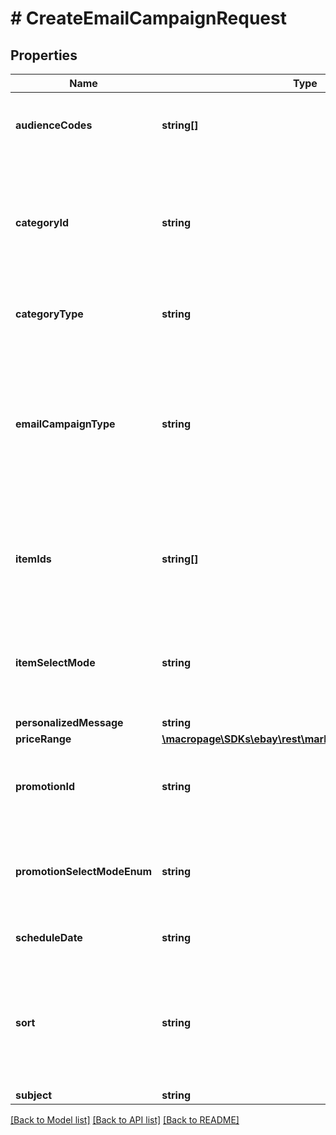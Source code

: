 # # CreateEmailCampaignRequest

## Properties

Name | Type | Description | Notes
------------ | ------------- | ------------- | -------------
**audienceCodes** | **string[]** | An array of audience codes for the audiences of the email campaign. At least one audience code is required. There is no upper limit to the number of audience codes.&lt;br&gt;&lt;br&gt;To retrieve seller audiences, call &lt;a href&#x3D;\&quot;/api-docs/sell/marketing/resources/email_campaign/methods/getAudiences\&quot; target&#x3D;\&quot;_blank\&quot;&gt;getAudiences&lt;/a&gt;. Use the &lt;b&gt;code&lt;/b&gt; values in the response to populate &lt;b&gt;audienceCodes&lt;/b&gt;. | [optional]
**categoryId** | **string** | The unique identifier of either an eBay category or a store category.&lt;br&gt;&lt;br&gt;This field is used if a seller wants to apply an email campaign to a specific eBay category or store category. The &lt;b&gt;categoryType&lt;/b&gt; determines whether the &lt;b&gt;categoryId&lt;/b&gt; value is an eBay category or store category.&lt;br&gt;&lt;br&gt;To retrieve eBay categories, use the &lt;a href&#x3D;\&quot;https://developer.ebay.com/devzone/xml/docs/reference/ebay/GetCategories.html\&quot; target&#x3D;\&quot;_blank\&quot;&gt;getCategories&lt;/a&gt; or Taxonomy API. To retrieve seller store categories, use the &lt;a href&#x3D;\&quot;https://developer.ebay.com/devzone/xml/docs/reference/ebay/GetStore.html\&quot; target&#x3D;\&quot;_blank\&quot;&gt;getStore&lt;/a&gt; call. Use the &lt;b&gt;categoryId&lt;/b&gt; value of the desired category from the results as the value in the request.&lt;br&gt;&lt;br&gt;&lt;b&gt;itemSelectMode&lt;/b&gt; must be set to &lt;code&gt;AUTO&lt;/code&gt; in order to use a category ID. | [optional]
**categoryType** | **string** | This field must be set when applying an email campaign to a specific eBay category or store category. The enumeration value used indicates which type of category the &lt;b&gt;categoryId&lt;/b&gt; belongs to. For implementation help, refer to &lt;a href&#x3D;&#39;https://developer.ebay.com/api-docs/sell/marketing/types/api:CategoryTypeEnum&#39;&gt;eBay API documentation&lt;/a&gt; | [optional]
**emailCampaignType** | **string** | The email campaign type of the email campaign being created. There are six &lt;a href&#x3D;\&quot;/api-docs/sell/marketing/types/api:CampaignTypeEnum\&quot;&gt;email campaigns&lt;/a&gt; that a user can create:&lt;ul&gt;&lt;li&gt;&lt;code&gt;WELCOME&lt;/code&gt; - an email sent automatically to new subscribers.&lt;/li&gt;&lt;li&gt;&lt;code&gt;ITEM_SHOWCASE&lt;/code&gt; - an email featuring new products &amp; collections that the seller wants to highlight.&lt;/li&gt;&lt;li&gt;&lt;code&gt;COUPON&lt;/code&gt; - an email containing a coupon code and up to 4 items that this coupon can be applied to.&lt;/li&gt;&lt;li&gt;&lt;code&gt;ORDER_DISCOUNT&lt;/code&gt; - an email containing an order discount and up to 10 items that this discount can be applied to.&lt;/li&gt;&lt;li&gt;&lt;code&gt;SALE_EVENT&lt;/code&gt; - an email about a sale event and up to 10 items that the sale can be applied to.&lt;/li&gt;&lt;li&gt;&lt;code&gt;VOLUME_PRICING&lt;/code&gt; - an email containing up to 10 items that are eligible for volume pricing.&lt;/li&gt;&lt;/ul&gt;&lt;br&gt;&lt;span class&#x3D;\&quot;tablenote\&quot;&gt;&lt;b&gt;Note:&lt;/b&gt; &lt;b&gt;emailCampaignType&lt;/b&gt; cannot be updated once the email campaign is created.&lt;/span&gt; For implementation help, refer to &lt;a href&#x3D;&#39;https://developer.ebay.com/api-docs/sell/marketing/types/api:CampaignTypeEnum&#39;&gt;eBay API documentation&lt;/a&gt; | [optional]
**itemIds** | **string[]** | An array of unique identifiers for the listings displayed in an email campaign. Used if the seller wishes to select the eBay listings in the email campaign rather than have eBay automatically select them. &lt;br&gt;&lt;br&gt;Call &lt;a href&#x3D;\&quot;/DevZone/XML/docs/Reference/eBay/GetSellerList.html#GetSellerList\&quot;&gt;getSellerList&lt;/a&gt; to retrieve all seller listings. Each &lt;b&gt;Item&lt;/b&gt; result contains an &lt;b&gt;ItemID&lt;/b&gt; value. Use this value in &lt;b&gt;itemIds&lt;/b&gt; to feature that listing.&lt;br&gt;&lt;br&gt;The maximum number of &lt;b&gt;itemIds&lt;/b&gt; for the &lt;code&gt;COUPON&lt;/code&gt; campaign type is 4, and for every other campaign type is 10&lt;br&gt;&lt;br&gt;&lt;b&gt;itemSelectMode&lt;/b&gt; must be set to &lt;code&gt;MANUAL&lt;/code&gt; in order to use this field. | [optional]
**itemSelectMode** | **string** | Determines whether listings featured in an email campaign are selected by the seller or by eBay.&lt;br&gt;&lt;br&gt;If &lt;b&gt;itemSelectMode&lt;/b&gt; is set to &lt;code&gt;AUTO&lt;/code&gt;, eBay automatically choses listings based on values set for &lt;b&gt;sort&lt;/b&gt;, &lt;b&gt;categoryType&lt;/b&gt;, &lt;b&gt;categoryId&lt;/b&gt;, and &lt;b&gt;priceRange&lt;/b&gt;.&lt;br&gt;&lt;br&gt;If &lt;b&gt;itemSelectMode&lt;/b&gt; is set to &lt;code&gt;MANUAL&lt;/code&gt;, listings are set by the seller by populating the &lt;b&gt;itemIds&lt;/b&gt; array.&lt;br&gt;&lt;br&gt;&lt;span class&#x3D;\&quot;tablenote\&quot;&gt;&lt;b&gt;Note: &lt;/b&gt;&lt;b&gt;itemSelectMode&lt;/b&gt; is always set to &lt;code&gt;AUTO&lt;/code&gt; for &lt;code&gt;WELCOME&lt;/code&gt; email campaigns.&lt;/span&gt; For implementation help, refer to &lt;a href&#x3D;&#39;https://developer.ebay.com/api-docs/sell/marketing/types/api:ItemSelectModeEnum&#39;&gt;eBay API documentation&lt;/a&gt; | [optional]
**personalizedMessage** | **string** | The body of the email campaign. Accepts HTML and CSS.&lt;br&gt;&lt;br&gt;&lt;b&gt;Max length:&lt;/b&gt; 1000 | [optional]
**priceRange** | [**\macropage\SDKs\ebay\rest\marketing\Model\PriceRange**](PriceRange.md) |  | [optional]
**promotionId** | **string** | The unique identifier of the promotion used for an email campaign if the &lt;b&gt;emailCampaignType&lt;/b&gt; is set to &lt;code&gt;COUPON&lt;/code&gt;, &lt;code&gt;SALE_EVENT&lt;/code&gt;, or &lt;code&gt;ORDER_DISCOUNT&lt;/code&gt;. &lt;b&gt;promotionSelectModeEnum&lt;/b&gt; must set to &lt;code&gt;MANUAL&lt;/code&gt; if a promotion is selected.&lt;br&gt;&lt;br&gt;Call &lt;a href&#x3D;\&quot;/api-docs/sell/marketing/resources/promotion/methods/getPromotions\&quot; target&#x3D;\&quot;_blank\&quot;&gt;getPromotions&lt;/a&gt; to retrieve a list of the seller&#39;s promotions. Use the &lt;b&gt;promotionId&lt;/b&gt; from an individual &lt;b&gt;PromotionDetail&lt;/b&gt; in the result to populate the request. | [optional]
**promotionSelectModeEnum** | **string** | The selection mode for the promotion used if the &lt;b&gt;emailCampaignType&lt;/b&gt; is set to &lt;code&gt;COUPON&lt;/code&gt;, &lt;code&gt;SALE_EVENT&lt;/code&gt;, or &lt;code&gt;ORDER_DISCOUNT&lt;/code&gt;.&lt;br&gt;&lt;br&gt;If &lt;b&gt;promotionSelectModeEnum&lt;/b&gt; is set to &lt;code&gt;AUTO&lt;/code&gt;, eBay will choose the promotion to include in the email campaign. If set to &lt;code&gt;MANUAL&lt;/code&gt;, the seller must specify the promotion in the &lt;b&gt;promotionId&lt;/b&gt; field. For implementation help, refer to &lt;a href&#x3D;&#39;https://developer.ebay.com/api-docs/sell/marketing/types/api:PromotionSelectModeEnum&#39;&gt;eBay API documentation&lt;/a&gt; | [optional]
**scheduleDate** | **string** | The date and time that the email campaign newsletter will be sent, given in UTC format. Example: 2023-05-20T03:13:35Z&lt;br&gt;&lt;br&gt;This field should be used if the seller wishes to send the email campaign on a future date. If no &lt;b&gt;scheduleDate&lt;/b&gt; is set, the email campaign will send once it is created or updated. | [optional]
**sort** | **string** | The sort rule is used to display the listings featured in the email campaign.&lt;br&gt;&lt;br&gt;Sort rules are only used if &lt;b&gt;itemSelectMode&lt;/b&gt; is set to &lt;code&gt;AUTO&lt;/code&gt;. If &lt;b&gt;itemSelectMode&lt;/b&gt; is &lt;code&gt;MANUAL&lt;/code&gt;, listings are displayed in the order in which they are listed in the &lt;b&gt;itemIds&lt;/b&gt; array. The following sort rules are available:&lt;ul&gt;&lt;li&gt;&lt;code&gt;ENDING_FIRST&lt;/code&gt; displays listings by ending date, from soonest to latest.&lt;/li&gt;&lt;li&gt;&lt;code&gt;LOWEST_PRICED&lt;/code&gt; displays listings by price, from lowest to highest.&lt;/li&gt;&lt;li&gt;&lt;code&gt;HIGHEST_PRICED&lt;/code&gt; displays listings by price, from highest to lowest.&lt;/li&gt;&lt;li&gt;&lt;code&gt;NEWLY_LISTED&lt;/code&gt; displays listings by date listed, with the newest first.&lt;/li&gt;&lt;/ul&gt;&lt;br&gt;&lt;br&gt;The default sort rule is &lt;code&gt;NEWLY_LISTED&lt;/code&gt;. For implementation help, refer to &lt;a href&#x3D;&#39;https://developer.ebay.com/api-docs/sell/marketing/types/api:ItemSortEnum&#39;&gt;eBay API documentation&lt;/a&gt; | [optional]
**subject** | **string** | The subject line of the email campaign.&lt;br&gt;&lt;br&gt;&lt;b&gt;Max length:&lt;/b&gt; 70 | [optional]

[[Back to Model list]](../../README.md#models) [[Back to API list]](../../README.md#endpoints) [[Back to README]](../../README.md)
